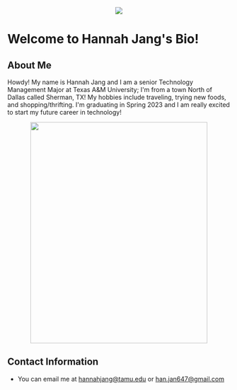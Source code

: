 <p align="center">
  <img src="https://media2.giphy.com/media/WqXjMzH77LbY4NFWbv/giphy.gif?cid=ecf05e47c53f831af0942393249d55e3d85992fc7f1a79c1&rid=giphy.gif&ct=s">
 </p>
 
 # Welcome to Hannah Jang's Bio!
 
 ## About Me
 
 Howdy! My name is Hannah Jang and I am a senior Technology Management Major at Texas A&M University; I'm from a town North of Dallas called Sherman, TX! My hobbies include traveling, trying new foods, and shopping/thrifting. I'm graduating in Spring 2023 and I am really excited to start my future career in technology!
 
 <p align="center">
  <img src="https://user-images.githubusercontent.com/113316061/189798904-755b75ad-30bc-4300-b55e-e9f5e58d3ba8.jpg" width="400" height="500">
   </p>
  
  ## Contact Information 
  
  - You can email me at hannahjang@tamu.edu or han.jan647@gmail.com
